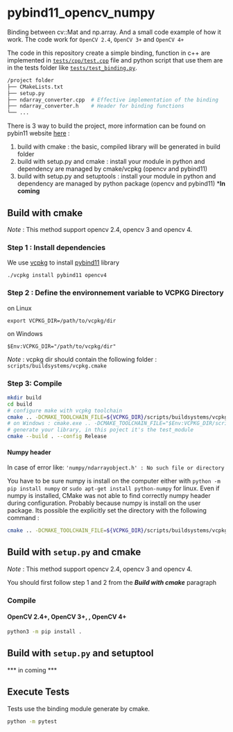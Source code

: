 # pybind11_opencv_numpy

Binding between cv::Mat and np.array. And a small code example of how it work. The code work for `OpenCV 2.4`, `OpenCV 3+` and `OpenCV 4+`

The code in this repository create a simple binding, function in c++ are implemented in [`tests/cpp/test.cpp`](tests/cpp/test.cpp) file and python script that use them are in the tests folder like [`tests/test_binding.py`](tests/test_binding.py).

```bash
/project folder
├── CMakeLists.txt
├── setup.py
├── ndarray_converter.cpp  # Effective implementation of the binding
├── ndarray_converter.h    # Header for binding functions
└── ...
```

There is 3 way to build the project, more information can be found on pybin11 website [here](https://pybind11.readthedocs.io/en/stable/compiling.html#build-systems) :
  1. build with cmake : the basic, compiled library will be generated in build folder
  2. build with setup.py and cmake : install your module in python and dependency are managed by cmake/vcpkg (opencv and pybind11)
  3. build with setup.py and setuptools : install your module in python and dependency are managed by python package (opencv and pybind11) ***In coming**

## Build with cmake

*Note* : This method support opencv 2.4, opencv 3 and opencv 4.

### Step 1 : Install dependencies

We use [vcpkg](https://github.com/Microsoft/vcpkg) to install [pybind11](https://github.com/pybind/pybind11) library

```
./vcpkg install pybind11 opencv4
```

### Step 2 : Define the environnement variable to VCPKG Directory

on Linux
```
export VCPKG_DIR=/path/to/vcpkg/dir
```

on Windows
```
$Env:VCPKG_DIR="/path/to/vcpkg/dir"
```

*Note* : vcpkg dir should contain the following folder : `scripts/buildsystems/vcpkg.cmake`

### Step 3: Compile

```bash
mkdir build
cd build
# configure make with vcpkg toolchain
cmake .. -DCMAKE_TOOLCHAIN_FILE=${VCPKG_DIR}/scripts/buildsystems/vcpkg.cmake
# on Windows : cmake.exe .. -DCMAKE_TOOLCHAIN_FILE="$Env:VCPKG_DIR/scripts/buildsystems/vcpkg.cmake"
# generate your library, in this poject it's the test_module
cmake --build . --config Release
```

#### Numpy header

In case of error like: `'numpy/ndarrayobject.h' : No such file or directory`

You have to be sure numpy is install on the computer either with `python -m pip install numpy` or `sudo apt-get install python-numpy` for linux.
Even if numpy is installed, CMake was not able to find correctly numpy header during configuration. Probably because numpy is install on the user package. Its possible the explicitly set the directory with the following command :

```bash
cmake .. -DCMAKE_TOOLCHAIN_FILE=${VCPKG_DIR}/scripts/buildsystems/vcpkg.cmake -DNUMPY_INCLUDE_DIR="${PYTHON_USER_DIR}/LocalCache/local-packages/Python39/site-packages/numpy/core/include/"
```


## Build with `setup.py` and cmake

*Note* : This method support opencv 2.4, opencv 3 and opencv 4.

You should first follow step 1 and 2 from the ***Build with cmake*** paragraph

### Compile

#### OpenCV 2.4+, OpenCV 3+, , OpenCV 4+

```bash
python3 -m pip install .
```

## Build with `setup.py` and setuptool

 *** in coming ***


## Execute Tests

Tests use the binding module generate by cmake.

```bash
python -m pytest
```
